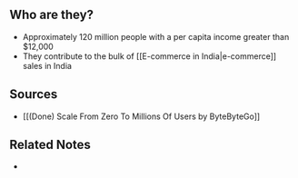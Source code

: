 ## Who are they?
- Approximately 120 million people with a per capita income greater than $12,000
- They contribute to the bulk of [[E-commerce in India|e-commerce]] sales in India

## Sources
- [[(Done) Scale From Zero To Millions Of Users by ByteByteGo]]

## Related Notes
- 